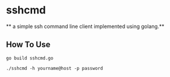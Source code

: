 # sshcmd

** a simple ssh command line client implemented using golang.**

## How To Use

```
go build sshcmd.go

./sshcmd -h yourname@host -p password

```


